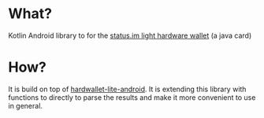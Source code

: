 # What?

Kotlin Android library to for the [status.im light hardware wallet](https://hardwallet.status.im) (a java card)

# How?

It is build on top of [hardwallet-lite-android](https://github.com/status-im/hardwallet-lite-android). It is extending this library with functions to directly to parse the results and make it more convenient to use in general.
